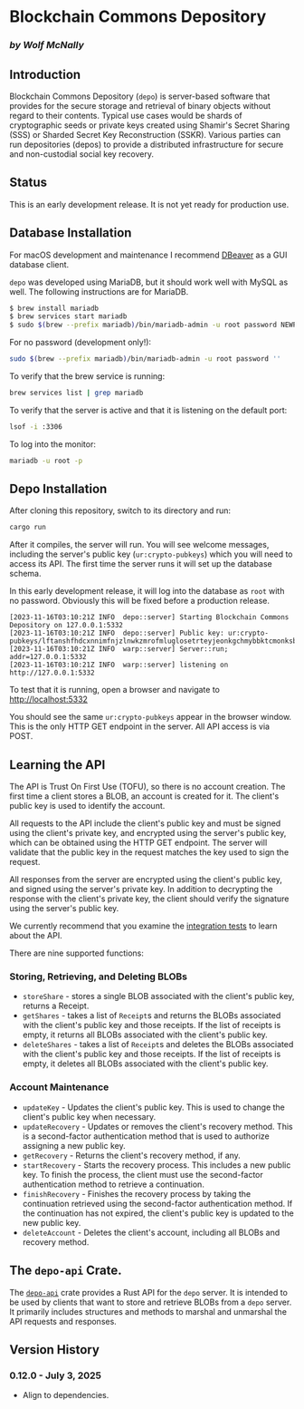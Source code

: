 # Blockchain Commons Depository

<!--Guidelines: https://github.com/BlockchainCommons/secure-template/wiki -->

### _by Wolf McNally_

## Introduction

Blockchain Commons Depository (`depo`) is server-based software that provides
for the secure storage and retrieval of binary objects without regard to their
contents. Typical use cases would be shards of cryptographic seeds or private
keys created using Shamir's Secret Sharing (SSS) or Sharded Secret Key
Reconstruction (SSKR). Various parties can run depositories (depos) to provide a
distributed infrastructure for secure and non-custodial social key recovery.

## Status

This is an early development release. It is not yet ready for production use.

## Database Installation

For macOS development and maintenance I recommend [DBeaver](https://dbeaver.io/)
as a GUI database client.

`depo` was developed using MariaDB, but it should work well with MySQL as well.
The following instructions are for MariaDB.

```bash
$ brew install mariadb
$ brew services start mariadb
$ sudo $(brew --prefix mariadb)/bin/mariadb-admin -u root password NEWPASSWORD
```

For no password (development only!):

```bash
sudo $(brew --prefix mariadb)/bin/mariadb-admin -u root password ''
```

To verify that the brew service is running:

```bash
brew services list | grep mariadb
```

To verify that the server is active and that it is listening on the default port:

```bash
lsof -i :3306
```

To log into the monitor:

```bash
mariadb -u root -p
```

## Depo Installation

After cloning this repository, switch to its directory and run:

```bash
cargo run
```

After it compiles, the server will run. You will see welcome messages, including
the server's public key (`ur:crypto-pubkeys`) which you will need to access its
API. The first time the server runs it will set up the database schema.

In this early development release, it will log into the database as `root` with
no password. Obviously this will be fixed before a production release.

```
[2023-11-16T03:10:21Z INFO  depo::server] Starting Blockchain Commons Depository on 127.0.0.1:5332
[2023-11-16T03:10:21Z INFO  depo::server] Public key: ur:crypto-pubkeys/lftanshfhdcxnnimfnjzlnwkzmrofmluglosetrteyjeonkgchmybbktcmonksbyjocsjkehjllytansgrhdcxlrrkgypmierotkgsgdntpdptntptzegabagmfxdlsgiobnveiypsstjkzoosyahyynimcwze
[2023-11-16T03:10:21Z INFO  warp::server] Server::run; addr=127.0.0.1:5332
[2023-11-16T03:10:21Z INFO  warp::server] listening on http://127.0.0.1:5332
```

To test that it is running, open a browser and navigate to [http://localhost:5332](http://localhost:5332)

You should see the same `ur:crypto-pubkeys` appear in the browser window. This
is the only HTTP GET endpoint in the server. All API access is via POST.

## Learning the API

The API is Trust On First Use (TOFU), so there is no account creation. The first
time a client stores a BLOB, an account is created for it. The client's public
key is used to identify the account.

All requests to the API include the client's public key and must be signed using
the client's private key, and encrypted using the server's public key, which can
be obtained using the HTTP GET endpoint. The server will validate that the
public key in the request matches the key used to sign the request.

All responses from the server are encrypted using the client's public key, and
signed using the server's private key. In addition to decrypting the response
with the client's private key, the client should verify the signature using the
server's public key.

We currently recommend that you examine the [integration
tests](tests/server_test.rs) to learn about the API.

There are nine supported functions:

### Storing, Retrieving, and Deleting BLOBs

* `storeShare` - stores a single BLOB associated with the client's public key,
  returns a Receipt.
* `getShares` - takes a list of `Receipt`s and returns the BLOBs associated with
  the client's public key and those receipts. If the list of receipts is empty,
  it returns all BLOBs associated with the client's public key.
* `deleteShares` - takes a list of `Receipt`s and deletes the BLOBs associated
  with the client's public key and those receipts. If the list of receipts is
  empty, it deletes all BLOBs associated with the client's public key.

### Account Maintenance

* `updateKey` - Updates the client's public key. This is used to change the
  client's public key when necessary.
* `updateRecovery` - Updates or removes the client's recovery method. This is a
  second-factor authentication method that is used to authorize assigning a new
  public key.
* `getRecovery` - Returns the client's recovery method, if any.
* `startRecovery` - Starts the recovery process. This includes a new public key.
  To finish the process, the client must use the second-factor authentication
  method to retrieve a continuation.
* `finishRecovery` - Finishes the recovery process by taking the continuation
  retrieved using the second-factor authentication method. If the continuation
  has not expired, the client's public key is updated to the new public key.
* `deleteAccount` - Deletes the client's account, including all BLOBs and recovery
  method.

## The `depo-api` Crate.

The [`depo-api`](https://crates.io/crates/depo-api) crate provides a Rust API
for the `depo` server. It is intended to be used by clients that want to store
and retrieve BLOBs from a `depo` server. It primarily includes structures and
methods to marshal and unmarshal the API requests and responses.

## Version History

### 0.12.0 - July 3, 2025
- Align to dependencies.

